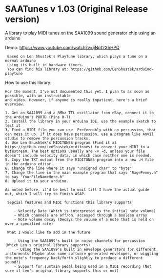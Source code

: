 # SAATunes v 1.03 (Original Release version)
	 
A library to play MIDI tunes on the SAA1099 sound generator chip using an arduino
   
   Demo: https://www.youtube.com/watch?v=ijNp12XhHPQ
	 
	 Based on Len Shustek's PlayTune library, which plays a tune on a normal arduino
	 using its built in hardware timers.
	 You can find his library at: https://github.com/LenShustek/arduino-playtune
	 
   
   How to use this library:
   
   	For the moment, I've not documented this yet. I plan to as soon as possible, with an instructable
   	and video. However, if anyone is really impatient, here's a brief overview. 
   
   	1. Get an SAA1099 and a 8Mhz TTL oscillator from eBay, connect it to the Arduino's PORTD (Pins 0-7)
   	2. Install the library in your Arduino IDE, use the example sketch to test it
   	3. Find a MIDI file you can use. Prefereably with no percussion, that can mess it up. If it does have percussion, use a program like Anvil studio to remove the percussion tracks.
   	4. Use Len Shushtek's MIDITONES program (Find it at https://github.com/LenShustek/miditones) to convert your MIDI to a 		bytestream. The best options usually are -v -d, unless your file doesn't include velocity data, in which case neither one is needed.
   	5. Copy the TXT output from the MIDITONES program into a new .H file in the arduino editor.
   	6. Change the line where it says "unsigned char" to "byte"
   	7. Change the line in the main example program that says "RagePenny.h" to say "YourFileNameHere.h"
   	8. Upload it to your arduino.
   
   	As noted before, it'd be best to wait till I have the actual guide out, which I will try to finish ASAP.
   
	 Sepcial features and MIDI functions this library supports
	 
	 	- Velocity Data (Which is interpreted as the initial note volume)
	 	- Which channels are off/on, accessed through a boolean array
	 	- Note volume decay (Decays the volume of a note that is held on over a specified rate)
	 
	 What I would like to add in the future
	 
	 	- Using the SAA1099's built in noise channels for percussion (Which Len's original library supports)
		 - Using the SAA1099's built in envelope generators for different insturments (Maybe also some software generated envelopes, or wiggling the note's frequency back/forth slightly to produce a different sound?)
	 	- Support for sustain pedal being used in a MIDI recording (Not sure if Len's original library supports this or not)
	 
